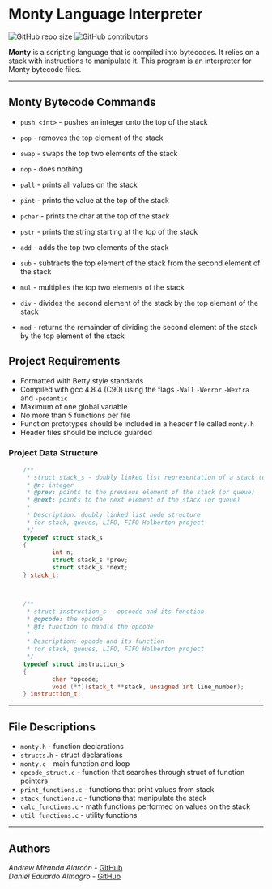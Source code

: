# Monty Language Interpreter

![GitHub repo size](https://img.shields.io/github/repo-size/AndrewMiranda/monty?label=Repo%20Size&logo=git) ![GitHub contributors](https://img.shields.io/github/contributors/AndrewMiranda/monty?color=green&label=Contributors&logo=GitHub)

**Monty** is a scripting language that is compiled into bytecodes. It relies on a stack with instructions to manipulate it. This program is an interpreter for Monty bytecode files.

---

## Monty Bytecode Commands

- `push <int>` - pushes an integer onto the top of the stack
- `pop` - removes the top element of the stack
- `swap` - swaps the top two elements of the stack
- `nop` - does nothing

- `pall` - prints all values on the stack
- `pint` - prints the value at the top of the stack
- `pchar` - prints the char at the top of the stack
- `pstr` - prints the string starting at the top of the stack

- `add` - adds the top two elements of the stack
- `sub` - subtracts the top element of the stack from the second element of the stack
- `mul` - multiplies the top two elements of the stack
- `div` - divides the second element of the stack by the top element of the stack
- `mod` - returns the remainder of dividing the second element of the stack by the top element of the stack

## Project Requirements

- Formatted with Betty style standards
- Compiled with gcc 4.8.4 (C90) using the flags `-Wall` `-Werror` `-Wextra` and `-pedantic`
- Maximum of one global variable
- No more than 5 functions per file
- Function prototypes should be included in a header file called `monty.h`
- Header files should be include guarded

### Project Data Structure

```c++
    /**
     * struct stack_s - doubly linked list representation of a stack (or queue)
     * @n: integer
     * @prev: points to the previous element of the stack (or queue)
     * @next: points to the next element of the stack (or queue)
     *
     * Description: doubly linked list node structure
     * for stack, queues, LIFO, FIFO Holberton project
     */
    typedef struct stack_s
    {
            int n;
            struct stack_s *prev;
            struct stack_s *next;
    } stack_t;



    /**
     * struct instruction_s - opcoode and its function
     * @opcode: the opcode
     * @f: function to handle the opcode
     *
     * Description: opcode and its function
     * for stack, queues, LIFO, FIFO Holberton project
     */
    typedef struct instruction_s
    {
            char *opcode;
            void (*f)(stack_t **stack, unsigned int line_number);
    } instruction_t;
```

---

## File Descriptions

- `monty.h` - function declarations
- `structs.h` - struct declarations
- `monty.c` - main function and loop
- `opcode_struct.c` - function that searches through struct of function pointers
- `print_functions.c` - functions that print values from stack
- `stack_functions.c` - functions that manipulate the stack
- `calc_functions.c` - math functions performed on values on the stack
- `util_functions.c` - utility functions

---

## Authors

_Andrew Miranda Alarcón_ - [GitHub](https://github.com/AndrewMiranda)  
_Daniel Eduardo Almagro_ - [GitHub](https://github.com/dany-eduard)
